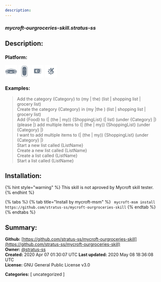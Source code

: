 ```yaml
---
description: 
---
```


### _mycroft-ourgroceries-skill.stratus-ss_  
## Description:  
  
  
  
### Platform:  
 ![Mark I](../.gitbook/assets/mark-1-icon.png)  ![Mark II](../.gitbook/assets/mark-2-icon.png)  ![Picroft](../.gitbook/assets/picroft-icon.png)  ![plasmoid](../.gitbook/assets/kde.png)   
### Examples:  
> Add the category {Category} to (my | the) (list | shopping list | grocery list)  
> Create the category {Category} in (my |the ) (list | shopping list | grocery list)  
> Add {Food} to (| (the | my)) {ShoppingList} (| list) (under {Category} |)  
> (please |) add multiple items to (| (the | my)) {ShoppingList} (under {Category} |)  
> I want to add multiple items to (| (the | my)) {ShoppingList} (under {Category} |)  
> Start a new list called {ListName}  
> Create a new list called {ListName}  
> Create a list called {ListName}  
> Start a list called {ListName}  
  
## Installation:  
{% hint style="warning" %}
This skill is not aproved by Mycroft skill tester.
{% endhint %}
    
{% tabs %}
{% tab title="Install by mycroft-msm" %}
``` mycroft-msm install https://github.com/stratus-ss/mycroft-ourgroceries-skill```
{% endtab %}
  {% endtabs %}
    
## Summary:  
**Github:** [https://github.com/stratus-ss/mycroft-ourgroceries-skill](https://github.com/stratus-ss/mycroft-ourgroceries-skill)  
**Owner:** [@stratus-ss](https://github.com/stratus-ss)  
**Created:** 2020 Apr 07 01:30:07 UTC  **Last updated:** 2020 May 08 18:36:08 UTC  
**License:** GNU General Public License v3.0  
  
**Categories:** [ uncategorized ]   
